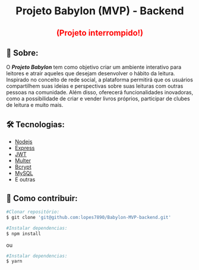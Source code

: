 <h1 align="center">Projeto Babylon (MVP) - Backend</h1>

<h2 align="center" style="color:red;">(Projeto interrompido!)</h2>

## 📕 Sobre:
O ***Projeto Babylon*** tem como objetivo criar um ambiente interativo para leitores e atrair aqueles que desejam desenvolver o hábito da leitura. Inspirado no conceito de rede social, a plataforma permitirá que os usuários compartilhem suas ideias e perspectivas sobre suas leituras com outras pessoas na comunidade. Além disso, oferecerá funcionalidades inovadoras, como a possibilidade de criar e vender livros próprios, participar de clubes de leitura e muito mais.

## 🛠️ Tecnologias:

* [Nodejs](https://nodejs.org/en)
* [Express](https://www.npmjs.com/package/express)
* [JWT](https://jwt.io/)
* [Multer](https://www.npmjs.com/package/multer)
* [Bcrypt](https://www.npmjs.com/package/bcrypt)
* [MySQL](https://mysql.com/)
* E outras

## 🤝 Como contribuir:

```` bash
#Clonar repositório:
$ git clone 'git@github.com:lopes7890/Babylon-MVP-backend.git'
````

```` bash
#Instalar dependencias:
$ npm install
````
ou 
```` bash
#Instalar dependencias:
$ yarn 
````



